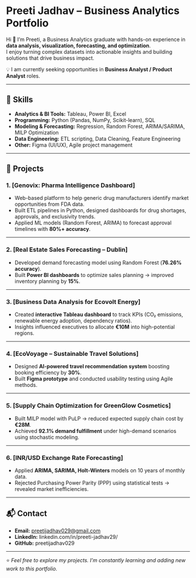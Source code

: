 

# Preeti Jadhav – Business Analytics Portfolio

Hi 👋 I’m Preeti, a Business Analytics graduate with hands-on experience in **data analysis, visualization, forecasting, and optimization**.  
I enjoy turning complex datasets into actionable insights and building solutions that drive business impact.  

💡 I am currently seeking opportunities in **Business Analyst / Product Analyst** roles.  

---

## 🔧 Skills  
- **Analytics & BI Tools:** Tableau, Power BI, Excel  
- **Programming:** Python (Pandas, NumPy, Scikit-learn), SQL  
- **Modeling & Forecasting:** Regression, Random Forest, ARIMA/SARIMA, MILP Optimization  
- **Data Engineering:** ETL scripting, Data Cleaning, Feature Engineering  
- **Other:** Figma (UI/UX), Agile project management  

---

## 📂 Projects  

### 1. [Genovix: Pharma Intelligence Dashboard]
- Web-based platform to help generic drug manufacturers identify market opportunities from FDA data.  
- Built ETL pipelines in Python, designed dashboards for drug shortages, approvals, and exclusivity trends.  
- Applied ML models (Random Forest, ARIMA) to forecast approval timelines with **80%+ accuracy**.  

---

### 2. [Real Estate Sales Forecasting – Dublin]
- Developed demand forecasting model using Random Forest (**76.26% accuracy**).  
- Built **Power BI dashboards** to optimize sales planning → improved inventory planning by **15%**.  

---

### 3. [Business Data Analysis for Ecovolt Energy]
- Created **interactive Tableau dashboard** to track KPIs (CO₂ emissions, renewable energy adoption, dependency ratios).  
- Insights influenced executives to allocate **€10M** into high-potential regions.  

---

### 4. [EcoVoyage – Sustainable Travel Solutions]
- Designed **AI-powered travel recommendation system** boosting booking efficiency by **30%**.  
- Built **Figma prototype** and conducted usability testing using Agile methods.  

---

### 5. [Supply Chain Optimization for GreenGlow Cosmetics]
- Built MILP model with PuLP → reduced expected supply chain cost by **€28M**.  
- Achieved **92.1% demand fulfillment** under high-demand scenarios using stochastic modeling.  

---

### 6. [INR/USD Exchange Rate Forecasting]
- Applied **ARIMA, SARIMA, Holt-Winters** models on 10 years of monthly data.  
- Rejected Purchasing Power Parity (PPP) using statistical tests → revealed market inefficiencies.  

---

## 📬 Contact  
- **Email:** preetijadhav029@gmail.com
- **LinkedIn:** linkedin.com/in/preeti-jadhav29/  
- **GitHub:** preetijadhav029

---
⭐️ *Feel free to explore my projects. I’m constantly learning and adding new work to this portfolio.*  
